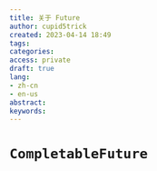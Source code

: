 ```yaml
---
title: 关于 Future
author: cupid5trick
created: 2023-04-14 18:49
tags: 
categories: 
access: private
draft: true
lang:
- zh-cn
- en-us
abstract:
keywords:
---
```


# `CompletableFuture`

